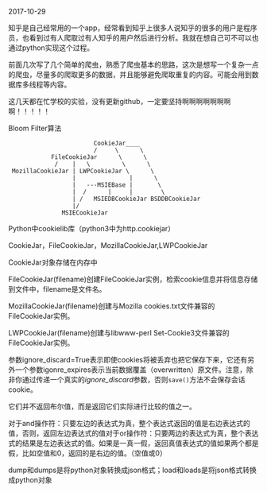 2017-10-29

知乎是自己经常用的一个app，经常看到知乎上很多人说知乎的很多的用户是程序员，也看到过有人爬取过有人知乎的用户然后进行分析。我就在想自己可不可以也通过python实现这个过程。

前面几次写了几个简单的爬虫，熟悉了爬虫基本的思路，这次是想写一个复杂一点的爬虫，尽量多的爬取更多的数据，并且能够避免爬取重复的内容。可能会用到数据库多线程等内容。

这几天都在忙学校的实验，没有更新github，一定要坚持啊啊啊啊啊啊啊啊！！！！！



Bloom Filter算法







```
                        CookieJar____
                        /     \      \
            FileCookieJar      \      \
             /    |   \         \      \
 MozillaCookieJar | LWPCookieJar \      \
                  |               |      \
                  |   ---MSIEBase |       \
                  |  /      |     |        \
                  | /   MSIEDBCookieJar BSDDBCookieJar
                  |/
               MSIECookieJar
```

Python中cookielib库（python3中为http.cookiejar）

CookieJar，FileCookieJar，MozillaCookieJar,LWPCookieJar

CookieJar对象存储在内存中

FileCookieJar(filename)创建FileCookieJar实例，检索cookie信息并将信息存储到文件中，filename是文件名。

MozillaCookieJar(filename)创建与Mozilla cookies.txt文件兼容的FileCookieJar实例。

LWPCookieJar(filename)创建与libwww-perl Set-Cookie3文件兼容的FileCookieJar实例。

参数ignore_discard=True表示即使cookies将被丢弃也把它保存下来，它还有另外一个参数igonre_expires表示当前数据覆盖（overwritten）原文件。注意，除非你通过传递一个真实的*ignore_discard*参数，否则`save()`方法不会保存会话cookie。



它们并不返回布尔值，而是返回它们实际进行比较的值之一。

对于and操作符：只要左边的表达式为真，整个表达式返回的值是右边表达式的值，否则，返回左边表达式的值对于or操作符：只要两边的表达式为真，整个表达式的结果是左边表达式的值。如果是一真一假，返回真值表达式的值如果两个都是假，比如空值和0，返回的是右边的值。（空值或0）


dump和dumps是将python对象转换成json格式；load和loads是将json格式转换成python对象






